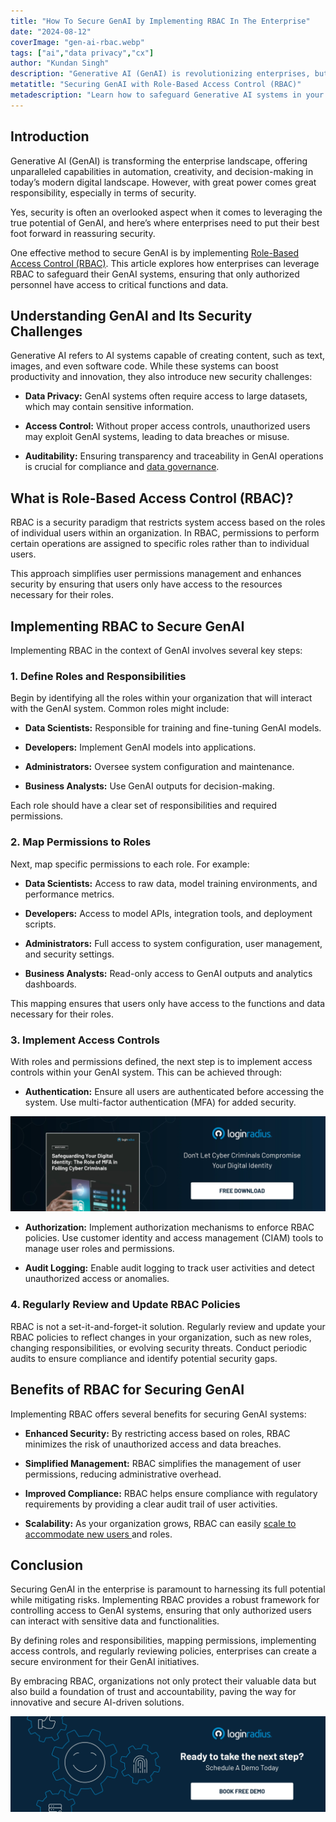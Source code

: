 ```yaml
---
title: "How To Secure GenAI by Implementing RBAC In The Enterprise"
date: "2024-08-12"
coverImage: "gen-ai-rbac.webp"
tags: ["ai","data privacy","cx"]
author: "Kundan Singh"
description: "Generative AI (GenAI) is revolutionizing enterprises, but security challenges loom large. Implementing Role-Based Access Control (RBAC) offers a robust solution. This article explores how defining roles, mapping permissions, and enforcing access controls can protect your GenAI systems, ensuring secure and innovative AI-driven solutions."
metatitle: "Securing GenAI with Role-Based Access Control (RBAC)"
metadescription: "Learn how to safeguard Generative AI systems in your enterprise with RBAC. Learn best practices for defining roles, mapping permissions, & enhancing security."
---
```

## Introduction

Generative AI (GenAI) is transforming the enterprise landscape, offering unparalleled capabilities in automation, creativity, and decision-making in today’s modern digital landscape. However, with great power comes great responsibility, especially in terms of security. 

Yes, security is often an overlooked aspect when it comes to leveraging the true potential of GenAI, and here’s where enterprises need to put their best foot forward in reassuring security. 

One effective method to secure GenAI is by implementing [Role-Based Access Control (RBAC)](https://www.loginradius.com/role-management/). This article explores how enterprises can leverage RBAC to safeguard their GenAI systems, ensuring that only authorized personnel have access to critical functions and data.

## Understanding GenAI and Its Security Challenges

Generative AI refers to AI systems capable of creating content, such as text, images, and even software code. While these systems can boost productivity and innovation, they also introduce new security challenges:

* **Data Privacy:** GenAI systems often require access to large datasets, which may contain sensitive information.

* **Access Control:** Without proper access controls, unauthorized users may exploit GenAI systems, leading to data breaches or misuse.

* **Auditability:** Ensuring transparency and traceability in GenAI operations is crucial for compliance and [data governance](https://www.loginradius.com/data-governance/).

## What is Role-Based Access Control (RBAC)?

RBAC is a security paradigm that restricts system access based on the roles of individual users within an organization. In RBAC, permissions to perform certain operations are assigned to specific roles rather than to individual users. 

This approach simplifies user permissions management and enhances security by ensuring that users only have access to the resources necessary for their roles.

## Implementing RBAC to Secure GenAI

Implementing RBAC in the context of GenAI involves several key steps:

### 1. Define Roles and Responsibilities

Begin by identifying all the roles within your organization that will interact with the GenAI system. Common roles might include:

* **Data Scientists:** Responsible for training and fine-tuning GenAI models.

* **Developers:** Implement GenAI models into applications.

* **Administrators:** Oversee system configuration and maintenance.

* **Business Analysts:** Use GenAI outputs for decision-making.

Each role should have a clear set of responsibilities and required permissions.

### 2. Map Permissions to Roles

Next, map specific permissions to each role. For example:

* **Data Scientists:** Access to raw data, model training environments, and performance metrics.

* **Developers:** Access to model APIs, integration tools, and deployment scripts.

* **Administrators:** Full access to system configuration, user management, and security settings.

* **Business Analysts:** Read-only access to GenAI outputs and analytics dashboards.

This mapping ensures that users only have access to the functions and data necessary for their roles.

### 3. Implement Access Controls

With roles and permissions defined, the next step is to implement access controls within your GenAI system. This can be achieved through:

* **Authentication:** Ensure all users are authenticated before accessing the system. Use multi-factor authentication (MFA) for added security.

[![WP-dig-id](WP-dig-id.webp)](https://www.loginradius.com/resource/whitepaper/mfa-digital-identity-security/)

* **Authorization:** Implement authorization mechanisms to enforce RBAC policies. Use customer identity and access management (CIAM) tools to manage user roles and permissions.

* **Audit Logging:** Enable audit logging to track user activities and detect unauthorized access or anomalies.

### 4. Regularly Review and Update RBAC Policies

RBAC is not a set-it-and-forget-it solution. Regularly review and update your RBAC policies to reflect changes in your organization, such as new roles, changing responsibilities, or evolving security threats. Conduct periodic audits to ensure compliance and identify potential security gaps.

## Benefits of RBAC for Securing GenAI

Implementing RBAC offers several benefits for securing GenAI systems:

* **Enhanced Security:** By restricting access based on roles, RBAC minimizes the risk of unauthorized access and data breaches.

* **Simplified Management:** RBAC simplifies the management of user permissions, reducing administrative overhead.

* **Improved Compliance:** RBAC helps ensure compliance with regulatory requirements by providing a clear audit trail of user activities.

* **Scalability:** As your organization grows, RBAC can easily [scale to accommodate new users ](https://www.loginradius.com/scalability/)and roles.

## Conclusion

Securing GenAI in the enterprise is paramount to harnessing its full potential while mitigating risks. Implementing RBAC provides a robust framework for controlling access to GenAI systems, ensuring that only authorized users can interact with sensitive data and functionalities. 

By defining roles and responsibilities, mapping permissions, implementing access controls, and regularly reviewing policies, enterprises can create a secure environment for their GenAI initiatives. 

By embracing RBAC, organizations not only protect their valuable data but also build a foundation of trust and accountability, paving the way for innovative and secure AI-driven solutions.

[![book-a-free-demo-loginradius](../../assets/book-a-demo-loginradius.webp)](https://www.loginradius.com/contact-us?utm_source=blog&utm_medium=web&utm_campaign=securing-gen-ai-rbac-implementation)